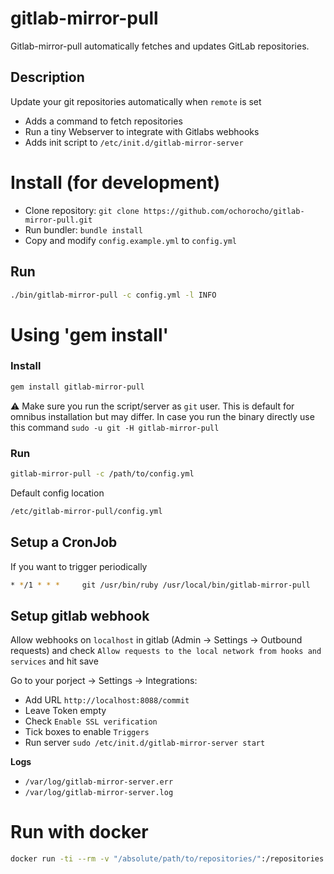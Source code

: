gitlab-mirror-pull
==============================================
Gitlab-mirror-pull automatically fetches and updates GitLab repositories. 

Description
-----------

Update your git repositories automatically when `remote` is set

* Adds a command to fetch repositories
* Run a tiny Webserver to integrate with Gitlabs webhooks
* Adds init script to `/etc/init.d/gitlab-mirror-server`

# Install (for development)

* Clone repository: `git clone https://github.com/ochorocho/gitlab-mirror-pull.git`
* Run bundler: `bundle install`
* Copy and modify `config.example.yml` to `config.yml`

## Run

```bash
./bin/gitlab-mirror-pull -c config.yml -l INFO
```

# Using 'gem install'

### Install

```bash
gem install gitlab-mirror-pull
```

:warning: Make sure you run the script/server as `git` user. This is default for omnibus installation but may differ. In case you run the binary directly use this command `sudo -u git -H gitlab-mirror-pull`

### Run

```bash
gitlab-mirror-pull -c /path/to/config.yml
```

Default config location

```bash
/etc/gitlab-mirror-pull/config.yml
```

## Setup a CronJob

If you want to trigger periodically 

```bash
* */1 * * *     git /usr/bin/ruby /usr/local/bin/gitlab-mirror-pull
```

## Setup gitlab webhook

Allow webhooks on `localhost` in gitlab (Admin -> Settings -> Outbound requests) 
and check `Allow requests to the local network from hooks and services` and hit save 

Go to your porject -> Settings -> Integrations:

* Add URL `http://localhost:8088/commit`
* Leave Token empty
* Check `Enable SSL verification` 
* Tick boxes to enable `Triggers`
* Run server `sudo /etc/init.d/gitlab-mirror-server start` 

**Logs**

* `/var/log/gitlab-mirror-server.err`
* `/var/log/gitlab-mirror-server.log`

# Run with docker

```bash
docker run -ti --rm -v "/absolute/path/to/repositories/":/repositories  -v "/absolute/path/to/config.docker.yml":/config.docker.yml ochorocho/gitlab-mirror-pull
```
